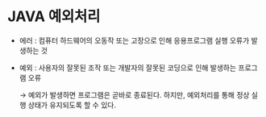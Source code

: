 # JAVA 예외처리

- 에러 : 컴퓨터 하드웨어의 오동작 또는 고장으로 인해 응용프로그램 실행 오류가 발생하는 것

- 예외 : 사용자의 잘못된 조작 또는 개발자의 잘못된 코딩으로 인해 발생하는 프로그램 오류

  → 예외가 발생하면 프로그램은 곧바로 종료된다. 하지만, 예외처리를 통해 정상 실행 상태가 유지되도록 할 수 있다.